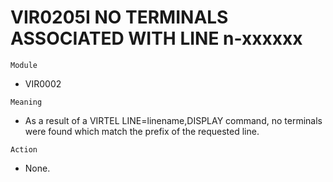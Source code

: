 # VIR0205I NO TERMINALS ASSOCIATED WITH LINE n-xxxxxx

`Module`
- VIR0002

`Meaning`
- As a result of a VIRTEL LINE=linename,DISPLAY command, no terminals were found which match the prefix of the requested line.

`Action`
- None.
